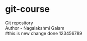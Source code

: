 # git-course
Git repository
<br>
Author - Nagalakshmi Galam
<br>
#this is new change done
123456789
